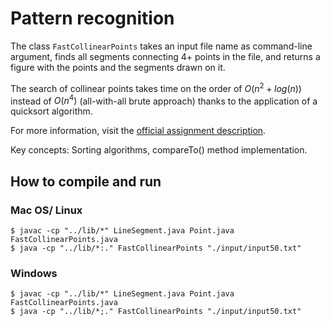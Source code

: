 # Pattern recognition

The class `FastCollinearPoints` takes an input file name as command-line argument, finds all segments connecting 4+ points in the file, and returns a figure with the points and the segments drawn on it.

The search of collinear points takes time on the order of $O(n^{2} + log(n))$ instead of $O(n^{4})$ (all-with-all brute approach) thanks to the application of a quicksort algorithm.

For more information, visit the [official assignment description](http://coursera.cs.princeton.edu/algs4/assignments/collinear.html).

Key concepts: Sorting algorithms, compareTo() method implementation.

## How to compile and run

### Mac OS/ Linux

```
$ javac -cp "../lib/*" LineSegment.java Point.java FastCollinearPoints.java
$ java -cp "../lib/*:." FastCollinearPoints "./input/input50.txt"
```

### Windows

```
$ javac -cp "../lib/*" LineSegment.java Point.java FastCollinearPoints.java
$ java -cp "../lib/*;." FastCollinearPoints "./input/input50.txt"
```
